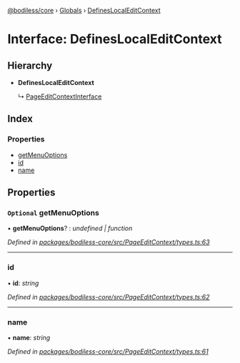 [@bodiless/core](../README.md) › [Globals](../globals.md) › [DefinesLocalEditContext](defineslocaleditcontext.md)

# Interface: DefinesLocalEditContext

## Hierarchy

* **DefinesLocalEditContext**

  ↳ [PageEditContextInterface](pageeditcontextinterface.md)

## Index

### Properties

* [getMenuOptions](defineslocaleditcontext.md#optional-getmenuoptions)
* [id](defineslocaleditcontext.md#id)
* [name](defineslocaleditcontext.md#name)

## Properties

### `Optional` getMenuOptions

• **getMenuOptions**? : *undefined | function*

*Defined in [packages/bodiless-core/src/PageEditContext/types.ts:63](https://github.com/johnsonandjohnson/Bodiless-JS/blob/08ccebe/packages/bodiless-core/src/PageEditContext/types.ts#L63)*

___

###  id

• **id**: *string*

*Defined in [packages/bodiless-core/src/PageEditContext/types.ts:62](https://github.com/johnsonandjohnson/Bodiless-JS/blob/08ccebe/packages/bodiless-core/src/PageEditContext/types.ts#L62)*

___

###  name

• **name**: *string*

*Defined in [packages/bodiless-core/src/PageEditContext/types.ts:61](https://github.com/johnsonandjohnson/Bodiless-JS/blob/08ccebe/packages/bodiless-core/src/PageEditContext/types.ts#L61)*
